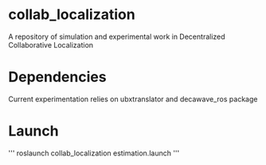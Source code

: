 # collab_localization
A repository of simulation and experimental work in Decentralized Collaborative Localization

# Dependencies
Current experimentation relies on ubxtranslator and decawave_ros package 

# Launch
'''
roslaunch collab_localization estimation.launch
'''
